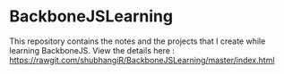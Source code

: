 # BackboneJSLearning
This repository contains the notes and the projects that I create while learning BackboneJS.
View the details here : https://rawgit.com/shubhangiR/BackboneJSLearning/master/index.html
